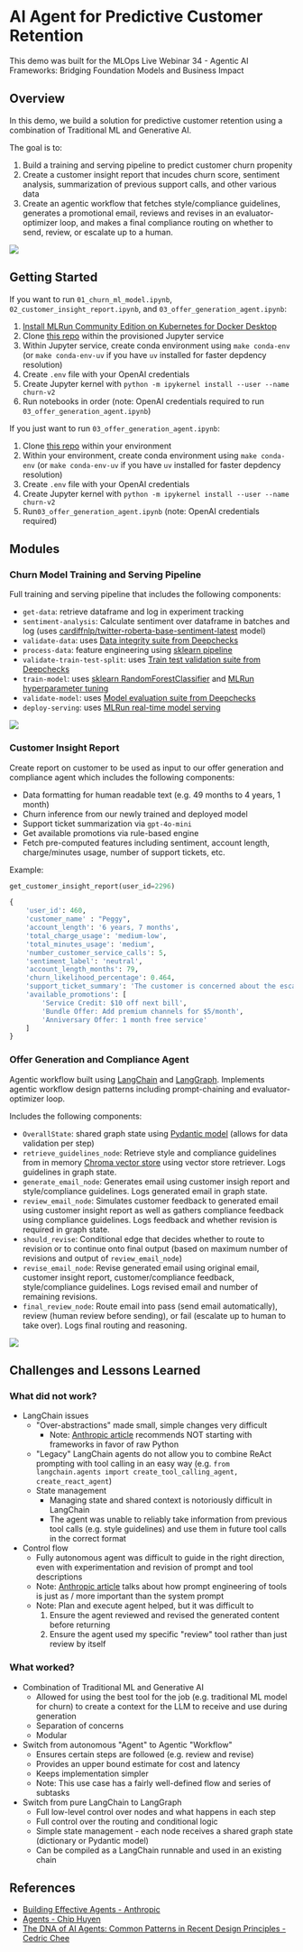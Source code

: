 # AI Agent for Predictive Customer Retention

This demo was built for the MLOps Live Webinar 34 - Agentic AI Frameworks: Bridging Foundation Models and Business Impact

## Overview

In this demo, we build a solution for predictive customer retention using a combination of Traditional ML and Generative AI.

The goal is to:
1. Build a training and serving pipeline to predict customer churn propenity
1. Create a customer insight report that incudes churn score, sentiment analysis, summarization of previous support calls, and other various data
1. Create an agentic workflow that fetches style/compliance guidelines, generates a promotional email, reviews and revises in an evaluator-optimizer loop, and makes a final compliance routing on whether to send, review, or escalate up to a human.

![](img/architecture.png)

## Getting Started

If you want to run `01_churn_ml_model.ipynb`,  `02_customer_insight_report.ipynb`, and `03_offer_generation_agent.ipynb`:
1. [Install MLRun Community Edition on Kubernetes for Docker Desktop](https://docs.mlrun.org/en/latest/install/kubernetes.html)
1. Clone [this repo](https://github.com/igz-us-sales/churn-agents-webinar) within the provisioned Jupyter service
1. Within Jupyter service, create conda environment using `make conda-env` (or `make conda-env-uv` if you have `uv` installed for faster depdency resolution)
1. Create `.env` file with your OpenAI credentials
1. Create Jupyter kernel with `python -m ipykernel install --user --name churn-v2`
1. Run notebooks in order (note: OpenAI credentials required to run `03_offer_generation_agent.ipynb`)

If you just want to run `03_offer_generation_agent.ipynb`:
1. Clone [this repo](https://github.com/igz-us-sales/churn-agents-webinar) within your environment
1. Within your environment, create conda environment using `make conda-env` (or `make conda-env-uv` if you have `uv` installed for faster depdency resolution)
1. Create `.env` file with your OpenAI credentials
1. Create Jupyter kernel with `python -m ipykernel install --user --name churn-v2`
1. Run`03_offer_generation_agent.ipynb` (note: OpenAI credentials required)

## Modules

### Churn Model Training and Serving Pipeline

Full training and serving pipeline that includes the following components:
- `get-data`: retrieve dataframe and log in experiment tracking
- `sentiment-analysis`: Calculate sentiment over dataframe in batches and log (uses [cardiffnlp/twitter-roberta-base-sentiment-latest](https://huggingface.co/cardiffnlp/twitter-roberta-base-sentiment-latest) model)
- `validate-data`: uses [Data integrity suite from Deepchecks](https://docs.deepchecks.com/stable/tabular/auto_tutorials/quickstarts/plot_quick_data_integrity.html)
- `process-data`: feature engineering using [sklearn pipeline](https://scikit-learn.org/stable/modules/generated/sklearn.pipeline.Pipeline.html)
- `validate-train-test-split`: uses [Train test validation suite from Deepchecks](https://docs.deepchecks.com/stable/tabular/auto_tutorials/quickstarts/plot_quick_train_test_validation.html)
- `train-model`: uses [sklearn RandomForestClassifier](https://scikit-learn.org/stable/modules/generated/sklearn.ensemble.RandomForestClassifier.html) and [MLRun hyperparameter tuning](https://docs.mlrun.org/en/latest/cheat-sheet.html#hyperparameter-tuning)
- `validate-model`: uses [Model evaluation suite from Deepchecks](https://docs.deepchecks.com/stable/tabular/auto_tutorials/quickstarts/plot_quick_model_evaluation.html)
- `deploy-serving`: uses [MLRun real-time model serving](https://docs.mlrun.org/en/latest/serving/model-serving-get-started.html)

![](img/churn_pipeline.png)

### Customer Insight Report

Create report on customer to be used as input to our offer generation and compliance agent which includes the following components:
- Data formatting for human readable text (e.g. 49 months to 4 years, 1 month)
- Churn inference from our newly trained and deployed model
- Support ticket summarization via `gpt-4o-mini`
- Get available promotions via rule-based engine
- Fetch pre-computed features including sentiment, account length, charge/minutes usage, number of support tickets, etc.

Example:
```python
get_customer_insight_report(user_id=2296)

{
    'user_id': 460,
    'customer_name' : "Peggy",
    'account_length': '6 years, 7 months',
    'total_charge_usage': 'medium-low',
    'total_minutes_usage': 'medium',
    'number_customer_service_calls': 5,
    'sentiment_label': 'neutral',
    'account_length_months': 79,
    'churn_likelihood_percentage': 0.464,
    'support_ticket_summary': 'The customer is concerned about the escalating cost of voice services impacting turnover and is looking for alternative options, but hangs up before the TelCom agent can provide further assistance.',
    'available_promotions': [
        'Service Credit: $10 off next bill',
        'Bundle Offer: Add premium channels for $5/month',
        'Anniversary Offer: 1 month free service'
    ]
}
```

### Offer Generation and Compliance Agent

Agentic workflow built using [LangChain](https://python.langchain.com/docs/introduction/) and [LangGraph](https://langchain-ai.github.io/langgraph/). Implements agentic workflow design patterns including prompt-chaining and evaluator-optimizer loop.

Includes the following components:
- `OverallState`: shared graph state using [Pydantic model](https://docs.pydantic.dev/latest/) (allows for data validation per step)
- `retrieve_guidelines_node`: Retrieve style and compliance guidelines from in memory [Chroma vector store](https://python.langchain.com/docs/integrations/vectorstores/chroma/) using vector store retriever. Logs guidelines in graph state.
- `generate_email_node`: Generates email using customer insigh report and style/compliance guidelines. Logs generated email in graph state.
- `review_email_node`: Simulates customer feedback to generated email using customer insight report as well as gathers compliance feedback using compliance guidelines. Logs feedback and whether revision is required in graph state.
- `should_revise`: Conditional edge that decides whether to route to revision or to continue onto final output (based on maximum number of revisions and output of `review_email_node`)
- `revise_email_node`: Revise generated email using original email, customer insight report, customer/compliance feedback, style/compliance guidelines. Logs revised email and number of remaining revisions.
- `final_review_node`: Route email into pass (send email automatically), review (human review before sending), or fail (escalate up to human to take over). Logs final routing and reasoning.


![](img/agent_graph.jpg)

## Challenges and Lessons Learned
### What did not work?
- LangChain issues
    - "Over-abstractions" made small, simple changes very difficult
        - Note: [Anthropic article](https://www.anthropic.com/research/building-effective-agents) recommends NOT starting with frameworks in favor of raw Python
    - "Legacy" LangChain agents do not allow you to combine ReAct prompting with tool calling in an easy way (e.g. `from langchain.agents import create_tool_calling_agent, create_react_agent`)
    - State management
        - Managing state and shared context is notoriously difficult in LangChain
        - The agent was unable to reliably take information from previous tool calls (e.g. style guidelines) and use them in future tool calls in the correct format
- Control flow
    - Fully autonomous agent was difficult to guide in the right direction, even with experimentation and revision of prompt and tool descriptions
    - Note: [Anthropic article](https://www.anthropic.com/research/building-effective-agents) talks about how prompt engineering of tools is just as / more important than the system prompt
    - Note: Plan and execute agent helped, but it was difficult to
        1. Ensure the agent reviewed and revised the generated content before returning
        1. Ensure the agent used my specific "review" tool rather than just review by itself

### What worked?
- Combination of Traditional ML and Generative AI
    - Allowed for using the best tool for the job (e.g. traditional ML model for churn) to create a context for the LLM to receive and use during generation
    - Separation of concerns
    - Modular
- Switch from autonomous "Agent" to Agentic "Workflow"
    - Ensures certain steps are followed (e.g. review and revise)
    - Provides an upper bound estimate for cost and latency
    - Keeps implementation simpler
    - Note: This use case has a fairly well-defined flow and series of subtasks
- Switch from pure LangChain to LangGraph
    - Full low-level control over nodes and what happens in each step
    - Full control over the routing and conditional logic
    - Simple state management - each node receives a shared graph state (dictionary or Pydantic model)
    - Can be compiled as a LangChain runnable and used in an existing chain

## References
- [Building Effective Agents - Anthropic](https://www.anthropic.com/research/building-effective-agents)
- [Agents - Chip Huyen](https://huyenchip.com/2025/01/07/agents.html)
- [The DNA of AI Agents: Common Patterns in Recent Design Principles - Cedric Chee](https://cedricchee.com/blog/the-dna-of-ai-agents/)